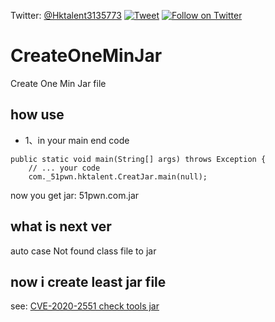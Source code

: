 Twitter: [@Hktalent3135773](https://twitter.com/Hktalent3135773)
[![Tweet](https://img.shields.io/twitter/url/http/Hktalent3135773.svg?style=social)](https://twitter.com/intent/tweet?original_referer=https%3A%2F%2Fdeveloper.twitter.com%2Fen%2Fdocs%2Ftwitter-for-websites%2Ftweet-button%2Foverview&ref_src=twsrc%5Etfw&text=myhktools%20-%20Automated%20Pentest%20Recon%20Scanner%20%40Hktalent3135773&tw_p=tweetbutton&url=https%3A%2F%2Fgithub.com%2Fhktalent%2Fmyhktools)
[![Follow on Twitter](https://img.shields.io/twitter/follow/Hktalent3135773.svg?style=social&label=Follow)](https://twitter.com/intent/follow?screen_name=Hktalent3135773)

# CreateOneMinJar
Create One Min Jar file

## how use
- 1、in your main end code
```
public static void main(String[] args) throws Exception {
    // ... your code
    com._51pwn.hktalent.CreatJar.main(null);
```
now you get jar: 51pwn.com.jar


## what is next ver
auto case Not found class file to jar

## now i create least jar file
see:
[CVE-2020-2551 check tools jar](https://github.com/hktalent/CVE-2020-2551/releases)


